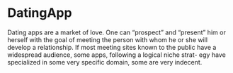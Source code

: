 # DatingApp
Dating apps are a market of love. One can “prospect” and “present” him or herself with the goal of meeting the person with whom he or she will develop a relationship. If most meeting sites known to the public have a widespread audience, some apps, following a logical niche strat- egy have specialized in some very specific domain, some are very indecent.
